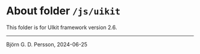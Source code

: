 # About folder `/js/uikit`

This folder is for UIkit framework version 2.6.

---

Björn G. D. Persson, 2024-06-25
